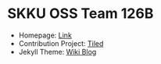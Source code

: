 # SKKU OSS Team 126B

* Homepage: [Link](https://17-1-skku-oss.github.io/126B/)
* Contribution Project: [Tiled](https://github.com/17-1-SKKU-OSS/tiled)
* Jekyll Theme: [Wiki Blog](https://github.com/lixizhi/lixizhi.github.io)